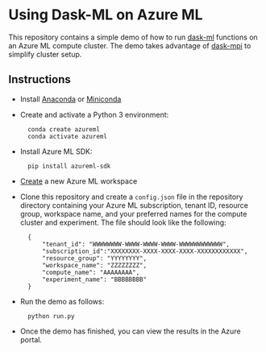 Using Dask-ML on Azure ML
=========================

This repository contains a simple demo of how to run 
[dask-ml](https://ml.dask.org/) functions
on an Azure ML compute cluster. The demo takes advantage of [dask-mpi](https://mpi.dask.org) to simplify cluster setup.

Instructions
------------

- Install [Anaconda](https://docs.anaconda.com/anaconda/install/) or [Miniconda](https://docs.conda.io/en/latest/miniconda.html)  

- Create and activate a Python 3 environment:

        conda create azureml
        conda activate azureml

- Install Azure ML SDK:

        pip install azureml-sdk

- [Create](https://docs.microsoft.com/en-us/azure/machine-learning/service/how-to-manage-workspace) a new Azure ML workspace

- Clone this repository and create a `config.json` file in the repository directory containing your Azure ML subscription, tenant ID, resource group, workspace name, and your preferred names for the compute cluster and experiment. The file should look like the following:

        {
            "tenant_id": "WWWWWWWW-WWWW-WWWW-WWWW-WWWWWWWWWWWW",
            "subscription_id":"XXXXXXXX-XXXX-XXXX-XXXX-XXXXXXXXXXXX", 
            "resource_group": "YYYYYYYY",
            "workspace_name": "ZZZZZZZZ",
            "compute_name": "AAAAAAAA",
            "experiment_name": "BBBBBBBB"
        }

- Run the demo as follows:

        python run.py

- Once the demo has finished, you can view the results in the Azure portal.
